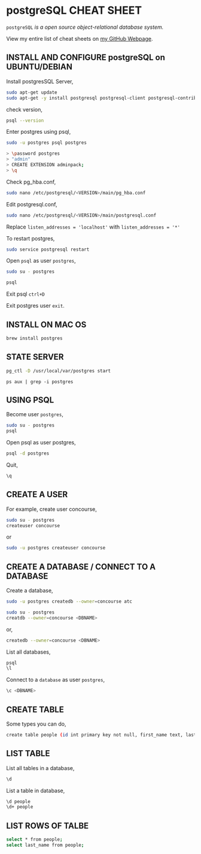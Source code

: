 # postgreSQL CHEAT SHEET

`postgreSQL` _is a open source object-relational database system._

View my entire list of cheat sheets on
[my GitHub Webpage](https://jeffdecola.github.io/my-cheat-sheets/).

## INSTALL AND CONFIGURE postgreSQL on UBUNTU/DEBIAN

Install postgresSQL Server,

```bash
sudo apt-get update
sudo apt-get -y install postgresql postgresql-client postgresql-contrib
```

check version,

```bash
psql --version
```

Enter postgres using psql,

```bash
sudo -u postgres psql postgres

> \password postgres
> "admin"
> CREATE EXTENSION adminpack;
> \q
```

Check pg_hba.conf,

```bash
sudo nano /etc/postgresql/<VERSION>/main/pg_hba.conf
```

Edit postgresql.conf,

```bash
sudo nano /etc/postgresql/<VERSION>/main/postgresql.conf
```

Replace `listen_addresses = 'localhost'` with `listen_addresses = '*'`

To restart postgres,

```bash
sudo service postgresql restart
```

Open `psql` as user `postgres`,

```bash
sudo su - postgres
```

```bash
psql
```

Exit psql `ctrl+D`

Exit postgres user `exit`.

## INSTALL ON MAC OS

```bash
brew install postgres
```

## STATE SERVER

```bash
pg_ctl -D /usr/local/var/postgres start
```

``` check
ps aux | grep -i postgres
```

## USING PSQL

Become user `postgres`,

```bash
sudo su - postgres
psql
```

Open psql as user postgres,

```bash
psql -d postgres
```

Quit,

```bash
\q
```

## CREATE A USER

For example, create user concourse,

```bash
sudo su - postgres
createuser concourse
```

or

```bash
sudo -u postgres createuser concourse
```

## CREATE A DATABASE / CONNECT TO A DATABASE

Create a database,

```bash
sudo -u postgres createdb --owner=concourse atc
```

```bash
sudo su - postgres
creatdb --owner=concourse <DBNAME>
```

or,

```bash
createdb --owner=concourse <DBNAME>
```

List all databases,

```bash
psql
\l
```

Connect to a `database` as user `postgres`,

```bash
\c <DBNAME>
```

## CREATE TABLE

Some types you can do,

```bash
create table people (id int primary key not null, first_name text, last_name text);
```

## LIST TABLE

List all tables in a database,

```bash
\d
```

List a table in database,

```bash
\d people
\d+ people
```

## LIST ROWS OF TALBE

```bash
select * from people;
select last_name from people;
```